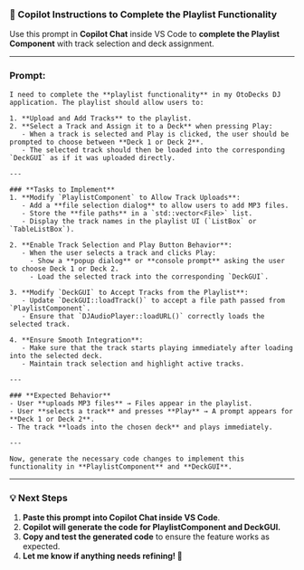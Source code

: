### **📌 Copilot Instructions to Complete the Playlist Functionality**
Use this prompt in **Copilot Chat** inside VS Code to **complete the Playlist Component** with track selection and deck assignment.

---

### **Prompt:**
```plaintext
I need to complete the **playlist functionality** in my OtoDecks DJ application. The playlist should allow users to:

1. **Upload and Add Tracks** to the playlist.
2. **Select a Track and Assign it to a Deck** when pressing Play:
   - When a track is selected and Play is clicked, the user should be prompted to choose between **Deck 1 or Deck 2**.
   - The selected track should then be loaded into the corresponding `DeckGUI` as if it was uploaded directly.

---

### **Tasks to Implement**
1. **Modify `PlaylistComponent` to Allow Track Uploads**:
   - Add a **file selection dialog** to allow users to add MP3 files.
   - Store the **file paths** in a `std::vector<File>` list.
   - Display the track names in the playlist UI (`ListBox` or `TableListBox`).

2. **Enable Track Selection and Play Button Behavior**:
   - When the user selects a track and clicks Play:
     - Show a **popup dialog** or **console prompt** asking the user to choose Deck 1 or Deck 2.
     - Load the selected track into the corresponding `DeckGUI`.

3. **Modify `DeckGUI` to Accept Tracks from the Playlist**:
   - Update `DeckGUI::loadTrack()` to accept a file path passed from `PlaylistComponent`.
   - Ensure that `DJAudioPlayer::loadURL()` correctly loads the selected track.

4. **Ensure Smooth Integration**:
   - Make sure that the track starts playing immediately after loading into the selected deck.
   - Maintain track selection and highlight active tracks.

---

### **Expected Behavior**
- User **uploads MP3 files** → Files appear in the playlist.
- User **selects a track** and presses **Play** → A prompt appears for **Deck 1 or Deck 2**.
- The track **loads into the chosen deck** and plays immediately.

---

Now, generate the necessary code changes to implement this functionality in **PlaylistComponent** and **DeckGUI**.
```

---

### **💡 Next Steps**
1. **Paste this prompt into Copilot Chat inside VS Code**.
2. **Copilot will generate the code for PlaylistComponent and DeckGUI.**
3. **Copy and test the generated code** to ensure the feature works as expected.
4. **Let me know if anything needs refining! 🚀**